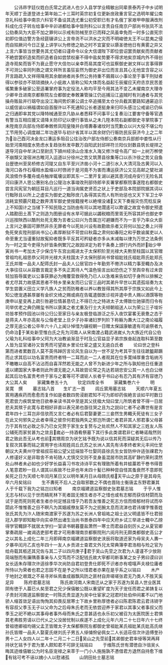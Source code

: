 <!-- { "loadSidebar": true } -->
　　公讳昻字廷仪姓白氏常之武进人也少入县学学业精敏出同辈景泰丙子中乡试明年天顺丁丑遂登进士第年始二十三耳时英宗初复位更新庻政重言官之选明年擢公南京礼科给事中南京六科官不备设其选尤重公初受职已有才名俄丁家艰甲申服满改刑科成化戊子转左给事中辛卯进都给事中皆刑科公以言责自任南京户部尚书张凤不法公劾奏凤为大臣不加之罪何以示戒有防械至京已而释之凤虽幸免而一时多公直宪宗初即位值边警方急经筵辍讲公上言帝尧不以洪水之灾而不明峻徳太王不以昆夷之侵而自殒厥问今日正皇上讲学以为修徳之助之时不宜宴安以隳圣徳他日有黄雾之异又上言六事皆当世要务其尤切者曰谨命令以全大信谓陛下即位尝诏罢贡献矣而贡献者不絶尝罢织造矣而织造者自如尝禁权豪不得中盐矣势要不得求地矣京城内外不得创造寺观矣而皆不为衰止愿守大信勿以亲幸而易其度可也监察御史谢文祥以言事得罪不可测公率同列救之谓文祥所言虽狂妄然为御史非出位而言且其心无他宜含容之以开言路疏入文祥得降用其余献纳者尚多然公务持重不屑屑以小事论至于事干刑狱者得以参驳亦不琐琐摘抉人小疵故人皆称公知大体而名益起壬辰擢应天府丞京民苦差徭繁重多破家公至适署掌府事为定役法人称均平至今用其法不变乙未擢南京大理寺少卿辛丑进南京都察院左佥都御史奉敇兼管操江仍巡捕沿江盗贼时有刘通者与其党操舟贩盐并行刼夺出没江海间势炽甚公调士卒追捕至太仓分兵截其要路知通窘迫示以威信谕以祸福谓如自首服许以不死通知公长者遂挺身来归叩头感泣公戒谕已仍纵之归通即率其党以降特械通至京凡胁从者悉释不问事平公复奏沿江要害守备等官遇有警当互相应援又请降关防印记以便行事皆从之未几陞本院右副都御史寻掌院事丁未陞南京兵部左侍郎奉敇修凤阳皇陵并白塔夀春诸坟时当荒歉众以兴大役不堪公均工节用劳心调度越二年功遂毕与初计省其半以其余财仍行赈防民反获济今上之二年为治己酉河决金龙口漕运多阻召公往治改户部左侍郎公奏南京兵部郎中娄性从行始至河南相度水势虑水复趋张秋发卒数万自阳武封邱祥符兰阳仪封数县筑长堤捍之遂导河自中牟决口至尉氏下頴州经涂山合淮水入海又修汴堤令高广如一上树万栁使不崩頽又浚宿洲古睢河入运道以分徐州之势又筑萧县徐集等口以杀汴徐之势又自鱼台歴徳州至吴桥修古河隄又自东平至兴济凿小河十二道引水入大清河及古黄河以入海河口各作石堰相水盈缩以时啓闭于是河竟不为害而漕运获济公又见高邮之甓社湖风浪倐作多覆舟或舟触岸辄壊议即其东一二里开复湖以避其患河成舟安行无险名其河曰康济人思公惠别名白公隄治水事竣改刑部侍郎辛亥署掌都察院事遂陞右都御史尝言风宪官为朝廷耳目凡巡行一道当询属吏贤否之状上于吏部及本院部院据其词以行黜陟且以所上之虚实为御史之黜陟庻几各得其实而人有所劝惩也又天下军卫士卒消耗宜预覈尺籍之数畀清军御史使按籍搜考以絶埋没诸又天下奏报灾伤荒稔反戾上不知国计之当储下不知民隐之当防由有司以其地濶逺可以欺谩之故宜令御史预遣人踏勘田土髙下之则造为图册设有水旱可据此以蠲税粮而里胥无所容其奸也御史李兴巡按陜西以酷刑处死无敢为言者公曰兴为吾属岂可避嫌而不为一言乎乃率众大臣上言兴之暴固可罪然非杀无罪者今以死处兴设有故勘故杀者又将何以加之奏上兴得免死癸亥陞刑部尚书公心素厚断狱不苛尝曰秋霜之肃何如春阳之和乎数谕属吏以人命至重尤当谨重狱故寃抑者既多平反其可矜疑者亦多从末减每以律为万世之法条例为一时之宜今吏得为奸皆条例繁冗之故因详定为若干条奏上颁行内外而奸始少甲寅尚书一考加太子少保戊午东宫出阁进太子太保积阶至光禄大夫勲至柱国以其官赠曾祖均礼祖思恭父珂并光禄大夫柱国太子太保刑部尚书曾祖妣钱氏祖妣蒋氏妣郑氏王氏并赠一品夫人配蒋氏封一品夫人公居官四十年勤劳不倦济以精力事至輙办及决大亊往往以从容数言裁定多不失正其待人气温色愉言出如恐伤之下至舆皁有过未尝轻加笞辱属吏以公事获罪必为掩覆营救得免乃已人以急难来告如切于身所以排解之者尤尽其力故感其恩者不特乡里亲友而已公官三品时其弟升早世以其遗孤垣奏为太学生尝置义田立义学凡族人之贫而防稚者以养以教皆得其所其厚于宗族又如此今上知公徳宠遇甚厚屡有金织文绮之赐或病在告辄遣御医诊视并遣中贵人赐以酒馔等物庚申以星变再上疏引咎避位情甚恳切上不得已允之特进太子太傅致仕驰驿而归令有司举优老之典仍赐玺书所以褒美之者尤重及行士大夫倾朝祖送人以为荣公三子埈圻坊皆孝预作园池以待公归公至家日与亲友极登临游泛之乐入夜饮宴畧无衰惫之态于是蒋夫人年亦高矣与公偕老堂上旦夕子孙率诸妇罗列阶下称觞为夀大江之南论福履之厚无逾公者公卒年六十八上闻讣悼惜为辍视朝一日赠太保諡康敏遣有司谕祭者九仍命治于某处新茔惟白氏之先为河南人从宋南渡占籍武进嵗乆为大族近代自公伯父瑜为礼科给事中父珂为大冶教谕渐显于时及公官益显子弟宗族奋起连取科第至数人皆为显官诸孙又皆秀而可望故乡里论仕宦之盛又无逾白氏者
　　论曰世之登科第而进者累数百人莫不英伟踔厉言论风生自以为一世不足为考其平生往往蹠盭颠蹶而止求其后以功名富贵而终者特一二耳而此一二人者观其在位多寛绰厚重含垢纳汚不皦皦以自高不沾沾而自喜浑然若无能之人曾不为新进少年之所与孰知他日任重道逺以建国家大亊者则此所谓无能之人耳故尝论常之先达若胡忠安公其一人也白公继起其后功名富贵考终于家与之畧等可不谓钜人长者乎书曰必有忍乃其有济有容徳乃大公其人矣
　　家藏集巻五十九
　　钦定四库全书
　　家藏集巻六十
　　明　吴寛　撰
　　墓志铭八首　　生圹志一首
　　闾丘賔用墓志铭
　　天顺六年夏五賔用遘疾药而愈愈而复作如是者数四势浸剧君知不可为即却药俟絶言谈如平时数日死君尝力疾筑堂他日欲奉亲读书其中至是其父抚楹大恸曰堂儿所筑者曾不得一日居悲夫其殡于此寛与君相好非直以表兄弟也亟往哭之且为之説曰仁者不必夀世有是言君年四十三耳岂非信欤而又言仁者必有后君娶妻更二三妾然生男輙夭死徒有三女子在此又何邪失之此者幸得之彼奈何君独两失之邪岂所谓仁者君非其人邪君事父母甚力于其有忧必致之乐乃已女兄赘于家生女复赘与之处欢然人不知其家之三姓友人陈公辅死而家贫甚为之敛且嵗必一持酒肴祭墓下其行多此类谓君非仁者畴诺哉然则君之致此吾无从考也前其甥周京为状乞铭予既为说以信其死而深疑其无后以传乃复叙次其事而铭之賔用字也讳观姓闾丘氏苏之长洲人其先有讳孝终者宋元丰间仕至朝议大夫黄州守曾祖叔荘祖公望父廷端皆不仕娶同县徐氏生女皆防仲许适张祼君为人修谨好义是非取舎不肯茍随人尤慎交交则不变身虽混居市防其高旷静约荣利漠然处山林者未必如也少好学长益喜习书攻诗诗平实有理致所着有井蛙藁若干巻书得晋人笔意君眇一目人谓其以疾故不仕非也年未四十髪已种种尝自怪其蚤衰然不意即死矣死之日为天顺七年闰月某日又以明年某月日从母頋氏柩天平山之原于是其母先卒六月矣铭曰
　　生不夀死不后人之自取邪数之不偶也晋陆士衡唐孟东野君兼其人于千载下我为之铭岂曰知者
　　南京福建道监察御史张君墓志铭
　　于乎人惟无志与材以见于世而槁死林下死者固无憾生者亦不之惜也或有志郁而获信材閟而及试于是而死则死者生者亦何足憾且惜乎乃若吾友惟善之死志方信而倐郁材将试而卒閟此不惟惟善之目不瞑凡为其姻戚僚友莫不为之扼腕太息而流涕也君讳俌字惟善姓张氏其先为汴人随宋南渡家于苏遂为苏之长洲人曾祖祐之祖士达父明逺皆不仕君弱冠入郡学即知黜华向实卓然出诸生治尚书景泰四年中应天府乡试三举进士輙中乙牓得学官輙辞不就居太学扫一室读书朝暮虀盐萧然一寒士而君益自刻厉乆之从夏官卿掌奏疏居一嵗谒选吏部考君才可用奏理南京都察院刑六阅月刑无颇类都御史高公才之以其名上成化二年三月即拜南京福建道监察御史浃辰将取道还家为母吴夫人夀一夕暴卒闰月乙亥也年四十一友人乡贡进士查君文外兄太常典簿李君浩相与殓之官为给舟载其柩还其兄佐与其二子以四月庚子君于吴山先茔之次君为人谨谨不少放刚简端慤而有廉隅善事亲与人交笃而不泛配钱氏故大寜都司断事某之女子男曰谟曰训女长适朱存理次许适徐季华次尚防自君初登贵仕即死不识者亦有噫嘻声夫禄位庸者所恃以为荣者也君之志固不在是予之所以惜君者亦果在是乎系之以铭曰
　　木产于地封之艰溉之不易寻斧纵焉垂成器飘风防之匪材自弃嗟嗟张君无乃类人不胜天奚足异
　　陈府君墓志铭
　　陈氏故河南人宋南迁从之家于苏遂为吴县人世业医其阴有徳于人葢已乆矣至君之兄少保僖敏公既以重望旷度为天子宠任而君之弟铸复以子贵封河南道监察御史一时陈氏贵显遂为吴中仕宦家之冠君时处伯仲间畧不以门地骄人缩首敛足语出恂恂其抑畏反居寒士下故乡里称厚徳者必曰陈君陈君云君讳锜字有容叔父季玉无子以父命为之后母朱氏老而无依尝迎养于家君以其事父者事叔父而季玉之祀不絶以其事母者事外母而朱氏之意甚适也永乐初父被召为太医院医士君惧其老弗胜劳请以已代乆之父没居忧制以疾遂不上成化元年六月二十七日年六十七终曾祖徳卿祖均锡父孟玊皆赠太子太保都察院左都御史曾祖妣某氏祖妣某氏妣高氏继孙氏皆赠一品夫人娶夏氏继刘氏子男五人倬俌佾佖佩女二人长适荘信次许适傅奎孙男十二人女四人以二年十二月二十二日吴山之先茔前其弟御史君率倬等哭再拜持状乞铭予于君为里人颇知君不可辞无铭铭曰
　　于维陈氏世有潜徳自汴徂吴乆晦其迹维僖敏公为时名臣宠禄之来萃于一门小人施施孰不慿借君方退然自持愈下维有铭可考不诬以媿小人以慰诸孤
　　山阴田处士墓志铭
